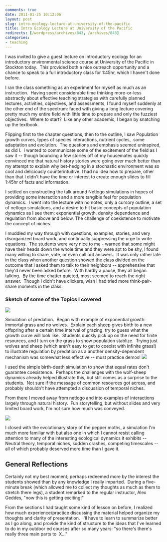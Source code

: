 ```yaml
---
comments: true
date: 2011-01-25 10:12:06
layout: post
slug: intro-ecology-lecture-at-university-of-the-pacific
title: Intro Ecology Lecture at University of the Pacific
redirects: [/wordpress/archives/843, /archives/843]
categories:
- teaching
---
```


I was invited to give a guest lecture on introductory ecology for an introductory environmental science course at University of the Pacific in Stockton today.  This provided both a nice outreach opportunity and a chance to speak to a full introductory class for 1:45hr, which I haven't done before.

I ran the class something as an experiment for myself as much as an instruction.  Having spent considerable time thinking more-or-less abstractly about effective teaching strategies with carefully planned lectures, activities, objectives, and assessments, I found myself suddenly at the other end of the spectrum: faced with giving a long lecture covering pretty much my entire field with little time to prepare and only the fuzziest objectives.  Where to start?  Like any other academic, I began by snatching up the textbook.

Flipping first to the chapter questions, then to the outline, I saw Population growth curves, types of species interactions, nutrient cycles,  some adaptation and evolution.  The questions and emphasis seemed uninspired, as did I.  I wanted to communicate some of the excitement of the field as I saw it -- though bouncing a few stories off of my housemates quickly convinced me that natural history stories were going over much better than my attempt to explain why bet-hedging in a stochastic environment was so cool and deliciously counterintuitive. I had no idea how to prepare, other than that I didn't have the time or interest to create enough slides to fill 1:45hr of facts and information.

I settled on constructing the talk around Netlogo simulations in hopes of providing some interaction and a more tangible feel for population dynamics.  I went into the lecture with no notes, only a cursory outline, a set of netlogo simulations, and a desire to hit basic concepts of population dynamics as I see them: exponential growth, density dependence and regulation from above and below. The challenge of coexistence to motivate the concept of niches.

I muddled my way through with questions, examples, stories, and very disorganized board work, and continually suppressing the urge to write equations.  The students were very nice to me - warned that some might have their heads down the whole time and they were apt to be shy, I found many willing to share, vote, or even call out answers.  It was only rather late in the class when another question showed the class divided on the outcome that I asked them to talk to their neighbors -- apprehensive that they'd never been asked before.  With hardly a pause, they all began talking.  By the time chatter quieted, most seemed to reach the right answer.  Though I didn't have clickers, wish I had tried more think-pair-share moments in the class.


### Sketch of some of the Topics I covered


![]( http://farm6.staticflickr.com/5255/5393662406_ca23bea68b_o.png )


Simulation of predation.  Began with example of exponential growth:  immortal grass and no wolves.  Explain each sheep gives birth to a new offspring after a certain time interval of grazing, try to guess what the growth curve will look like.  Students quickly pick up on the need for finite resources, and I turn on the grass to show population stablize.  Trying just wolves and sheep (which aren't easy to get to coexist with infinite grass!)  to illustrate regulation by predation as a another density-dependent mechanism was somewhat less effective -- must practice demos!
![]( http://farm6.staticflickr.com/5140/5393662380_365a94c6df_o.png )


I used the simple birth-death simulation to show that equal rates don't guarantee coexistence.  Perhaps the challenges with the wolf-sheep dynamics already helped illustrate this, but still comes as a surprise to the students.  Not sure if the message of common resources got across, and probably shouldn't have attempted a discussion of temporal niches.

From there I moved away from netlogo and into examples of interactions largely through natural history.  Fun storytelling, but without slides and very limited board work, I'm not sure how much was conveyed.

![]( http://farm6.staticflickr.com/5213/5393662420_e0cefb4a78_o.png )


I closed with the evolutionary story of the pepper moths, a simulation I'm much more familiar with but also one in which I cannot resist calling attention to many of the interesting ecological dynamics it exhibits -- Neutral theory, temporal niches, sudden crashes, competing timescales -- all of which probably deserved more time than I gave it.


## General Reflections


Certainly not my best moment; perhaps redeemed more by the interest the students showed than by any knowledge I really imparted.  During a five-minute break (which allowed me to collect my thoughts as much as them to stretch there legs), a student remarked to the regular instructor, Alex Geddes, "now this is getting exciting!"

From the sections I had taught some kind of lesson on before, I realized how much experience/practice discussing the material helped organize my thoughts and clarity of presentation.  I'll have to learn to summarize better as I go along, and provide the kind of structure to the ideas that I've learned to do in my outdoor ed courses after so many years: "so there's there's really three main parts to  X..."
